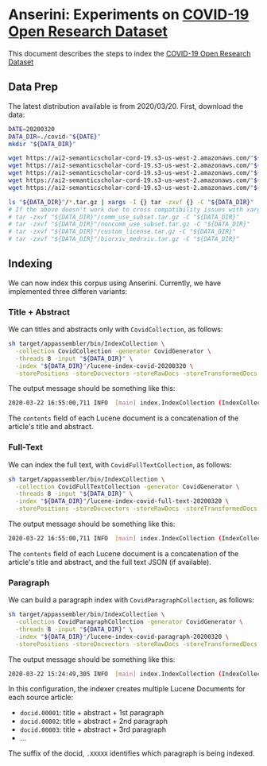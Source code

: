 # Anserini: Experiments on [COVID-19 Open Research Dataset](https://pages.semanticscholar.org/coronavirus-research)

This document describes the steps to index the [COVID-19 Open Research Dataset](https://pages.semanticscholar.org/coronavirus-research)

## Data Prep

The latest distribution available is from 2020/03/20.
First, download the data:

```bash
DATE=20200320
DATA_DIR=./covid-"${DATE}"
mkdir "${DATA_DIR}"

wget https://ai2-semanticscholar-cord-19.s3-us-west-2.amazonaws.com/"${DATE}"/comm_use_subset.tar.gz -P "${DATA_DIR}"
wget https://ai2-semanticscholar-cord-19.s3-us-west-2.amazonaws.com/"${DATE}"/noncomm_use_subset.tar.gz -P "${DATA_DIR}"
wget https://ai2-semanticscholar-cord-19.s3-us-west-2.amazonaws.com/"${DATE}"/custom_license.tar.gz -P "${DATA_DIR}"
wget https://ai2-semanticscholar-cord-19.s3-us-west-2.amazonaws.com/"${DATE}"/biorxiv_medrxiv.tar.gz -P "${DATA_DIR}"
wget https://ai2-semanticscholar-cord-19.s3-us-west-2.amazonaws.com/"${DATE}"/metadata.csv -P "${DATA_DIR}"

ls "${DATA_DIR}"/*.tar.gz | xargs -I {} tar -zxvf {} -C "${DATA_DIR}"
# If the above doesn't work due to cross compatibility issues with xargs, untar all folders individually
# tar -zxvf "${DATA_DIR}"/comm_use_subset.tar.gz -C "${DATA_DIR}"
# tar -zxvf "${DATA_DIR}"/noncomm_use_subset.tar.gz -C "${DATA_DIR}"
# tar -zxvf "${DATA_DIR}"/custom_license.tar.gz -C "${DATA_DIR}"
# tar -zxvf "${DATA_DIR}"/biorxiv_medrxiv.tar.gz -C "${DATA_DIR}"
```

## Indexing

We can now index this corpus using Anserini.
Currently, we have implemented three differen variants:

### Title + Abstract

We can titles and abstracts only with `CovidCollection`, as follows:

```bash
sh target/appassembler/bin/IndexCollection \
  -collection CovidCollection -generator CovidGenerator \
  -threads 8 -input "${DATA_DIR}" \
  -index "${DATA_DIR}"/lucene-index-covid-20200320 \
  -storePositions -storeDocvectors -storeRawDocs -storeTransformedDocs
```

The output message should be something like this:

```bash
2020-03-22 16:55:00,711 INFO  [main] index.IndexCollection (IndexCollection.java:845) - Total 44,145 documents indexed in 00:01:07
```

The `contents` field of each Lucene document is a concatenation of the article's title and abstract.


### Full-Text

We can index the full text, with  `CovidFullTextCollection`, as follows:

```bash
sh target/appassembler/bin/IndexCollection \
  -collection CovidFullTextCollection -generator CovidGenerator \
  -threads 8 -input "${DATA_DIR}" \
  -index "${DATA_DIR}"/lucene-index-covid-full-text-20200320 \
  -storePositions -storeDocvectors -storeRawDocs -storeTransformedDocs
```

The output message should be something like this:

```bash
2020-03-22 16:55:00,711 INFO  [main] index.IndexCollection (IndexCollection.java:845) - Total 44,145 documents indexed in 00:01:07
  ```

The `contents` field of each Lucene document is a concatenation of the article's title and abstract, and the full text JSON (if available).

### Paragraph

We can build a paragraph index with `CovidParagraphCollection`, as follows:

```bash
sh target/appassembler/bin/IndexCollection \
  -collection CovidParagraphCollection -generator CovidGenerator \
  -threads 8 -input "${DATA_DIR}" \
  -index "${DATA_DIR}"/lucene-index-covid-paragraph-20200320 \
  -storePositions -storeDocvectors -storeRawDocs -storeTransformedDocs
```

The output message should be something like this:

```bash
2020-03-22 15:24:49,305 INFO  [main] index.IndexCollection (IndexCollection.java:845) - Total 1,096,241 documents indexed in 00:11:35
```

In this configuration, the indexer creates multiple Lucene Documents for each source article:

+ `docid.00001`: title + abstract + 1st paragraph
+ `docid.00002`: title + abstract + 2nd paragraph
+ `docid.00003`: title + abstract + 3rd paragraph
+ ...

The suffix of the docid, `.XXXXX` identifies which paragraph is being indexed.
